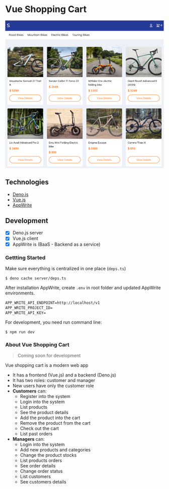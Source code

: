 # Vue Shopping Cart

![](screenshot.png)

## Technologies

- [Deno.js](https://deno.land/)
- [Vue.js](https://vuejs.org/)
- [AppWrite](https://appwrite.io/)

## Development

- [x] Deno.js server
- [x] Vue.js client
- [x] AppWrite is (BaaS - Backend as a service)

### Gettting Started

Make sure everything is centralized in one place (`deps.ts`)

```shell
$ deno cache server/deps.ts
```

After installation AppWrite, create `.env` in root folder and updated AppWrite environments.

```
APP_WRITE_API_ENDPOINT=http://localhost/v1
APP_WRITE_PROJECT_ID=
APP_WRITE_API_KEY=
```

For development, you need run command line:

```shell
$ npm run dev
```

### About Vue Shopping Cart

> Coming soon for development

Vue shopping cart is a modern web app
- It has a frontend (Vue.js) and a backend (Deno.js)
- It has two roles: customer and manager
- New users have only the customer role
- **Customers** can:
  - Register into the system
  - Login into the system
  - List products
  - See the product details
  - Add the product into the cart
  - Remove the product from the cart
  - Check out the cart
  - List past orders
- **Managers** can:
  - Login into the system
  - Add new products and categories
  - Change the product stocks
  - List products orders
  - See order details
  - Change order status
  - List customers
  - See customers details 

